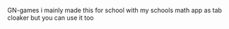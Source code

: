 GN-games i mainly made this for school with my schools math app as tab cloaker but you can use it too
